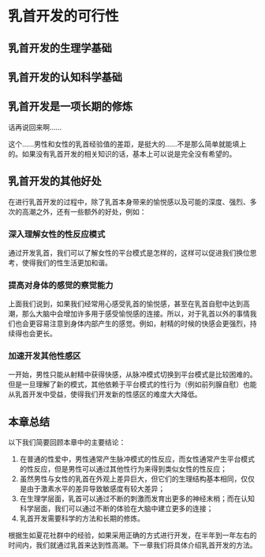 # 乳首开发的可行性

## 乳首开发的生理学基础

<!-- 女性由于雌性荷尔蒙的效果会自然得到敏感的经验值，可以感受到快感。

但是男性基本上是没有的。（并非一点点也没有）

因此，经验值产生了压倒性的差距，男性的乳首通常是无法感受到快感的。

……但是呢，有趣的是在触碰乳首的过程中，男女一样会累积敏感的经验值。没有上限。一定会积累。原则上来说是不会减少的。

就是说……

不断地积累经验值的话，总有一天会得到与女性相同的敏感度！甚至超越女性也是可能的！ -->

## 乳首开发的认知科学基础

## 乳首开发是一项长期的修炼

话再说回来啊……

这个……男性和女性的乳首经验值的差距，是挺大的……不是那么简单就能填上的。如果没有乳首开发的相关知识的话，基本上可以说是完全没有希望的。

## 乳首开发的其他好处

在进行乳首开发的过程中，除了乳首本身带来的愉悦感以及可能的深度、强烈、多次的高潮之外，还有一些额外的好处，例如：

### 深入理解女性的性反应模式

通过开发乳首，我们可以了解女性的平台模式是怎样的，这样可以促进我们换位思考，使得我们的性生活更加和谐。

### 提高对身体的感觉的察觉能力

上面我们说到，如果我们经常用心感受乳首的愉悦感，甚至在乳首自慰中达到高潮，那么大脑中会增加许多用于感受愉悦感的连接。所以，对于乳首以外的事情我们也会更容易注意到身体内部产生的感觉。例如，射精的时候的快感会更强烈，持续得也会更长。

### 加速开发其他性感区

一开始，男性只能从射精中获得快感，从脉冲模式切换到平台模式是比较困难的。但是一旦理解了新的模式，其他依赖于平台模式的性行为（例如前列腺自慰）也能从乳首开发中受益，使得我们开发新的性感区的难度大大降低。

## 本章总结

以下我们简要回顾本章中的主要结论：

1. 在普通的性爱中，男性通常产生脉冲模式的性反应，而女性通常产生平台模式的性反应，但是男性可以通过其他性行为来得到类似女性的性反应；
2. 虽然男性与女性的乳首在外观上差异巨大，但它们的生理结构基本相同，仅仅是由于激素水平的差异导致敏感度有较大差异；
3. 在生理学层面，乳首可以通过不断的刺激而发育出更多的神经末梢；而在认知科学层面，我们可以通过不断的体验在大脑中建立更多的连接；
4. 乳首开发需要科学的方法和长期的修炼。

根据生如夏花社群中的经验，如果采用正确的方式进行开发，在半年到一年左右的时间内，我们就通过乳首来达到性高潮。下一章我们将具体介绍乳首开发的方法。

